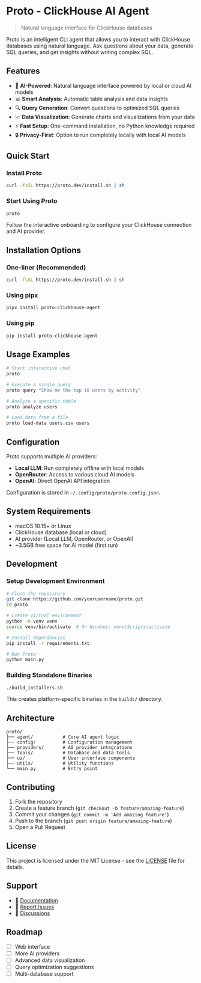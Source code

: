 # Proto - ClickHouse AI Agent

> Natural language interface for ClickHouse databases

Proto is an intelligent CLI agent that allows you to interact with ClickHouse databases using natural language. Ask questions about your data, generate SQL queries, and get insights without writing complex SQL.

## Features

- 🤖 **AI-Powered**: Natural language interface powered by local or cloud AI models
- 📊 **Smart Analysis**: Automatic table analysis and data insights
- 🔍 **Query Generation**: Convert questions to optimized SQL queries
- 📈 **Data Visualization**: Generate charts and visualizations from your data
- ⚡ **Fast Setup**: One-command installation, no Python knowledge required
- 🔒 **Privacy-First**: Option to run completely locally with local AI models

## Quick Start

### Install Proto

```bash
curl -fsSL https://proto.dev/install.sh | sh
```

### Start Using Proto

```bash
proto
```

Follow the interactive onboarding to configure your ClickHouse connection and AI provider.

## Installation Options

### One-liner (Recommended)
```bash
curl -fsSL https://proto.dev/install.sh | sh
```

### Using pipx
```bash
pipx install proto-clickhouse-agent
```

### Using pip
```bash
pip install proto-clickhouse-agent
```

## Usage Examples

```bash
# Start interactive chat
proto

# Execute a single query
proto query "Show me the top 10 users by activity"

# Analyze a specific table
proto analyze users

# Load data from a file
proto load-data users.csv users
```

## Configuration

Proto supports multiple AI providers:

- **Local LLM**: Run completely offline with local models
- **OpenRouter**: Access to various cloud AI models
- **OpenAI**: Direct OpenAI API integration

Configuration is stored in `~/.config/proto/proto-config.json`.

## System Requirements

- macOS 10.15+ or Linux
- ClickHouse database (local or cloud)
- AI provider (Local LLM, OpenRouter, or OpenAI)
- ~3.5GB free space for AI model (first run)

## Development

### Setup Development Environment

```bash
# Clone the repository
git clone https://github.com/yourusername/proto.git
cd proto

# Create virtual environment
python -m venv venv
source venv/bin/activate  # On Windows: venv\Scripts\activate

# Install dependencies
pip install -r requirements.txt

# Run Proto
python main.py
```

### Building Standalone Binaries

```bash
./build_installers.sh
```

This creates platform-specific binaries in the `builds/` directory.

## Architecture

```
proto/
├── agent/           # Core AI agent logic
├── config/          # Configuration management
├── providers/       # AI provider integrations
├── tools/           # Database and data tools
├── ui/              # User interface components
├── utils/           # Utility functions
└── main.py          # Entry point
```

## Contributing

1. Fork the repository
2. Create a feature branch (`git checkout -b feature/amazing-feature`)
3. Commit your changes (`git commit -m 'Add amazing feature'`)
4. Push to the branch (`git push origin feature/amazing-feature`)
5. Open a Pull Request

## License

This project is licensed under the MIT License - see the [LICENSE](LICENSE) file for details.

## Support

- 📖 [Documentation](https://proto.dev)
- 🐛 [Report Issues](https://github.com/yourusername/proto/issues)
- 💬 [Discussions](https://github.com/yourusername/proto/discussions)

## Roadmap

- [ ] Web interface
- [ ] More AI providers
- [ ] Advanced data visualization
- [ ] Query optimization suggestions
- [ ] Multi-database support